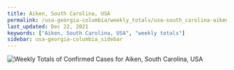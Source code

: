 ```yaml
---
title: Aiken, South Carolina, USA
permalink: /usa-georgia-columbia/weekly_totals/usa-south_carolina-aiken-weekly_totals.html
last_updated: Dec 22, 2021
keywords: ["Aiken, South Carolina, USA", "weekly totals"]
sidebar: usa-georgia-columbia_sidebar
---
```


![Weekly Totals of Confirmed Cases for Aiken, South Carolina, USA](/covid_tracker/images/graphs/usa-south_carolina-aiken-weekly_totals_graph.png)
